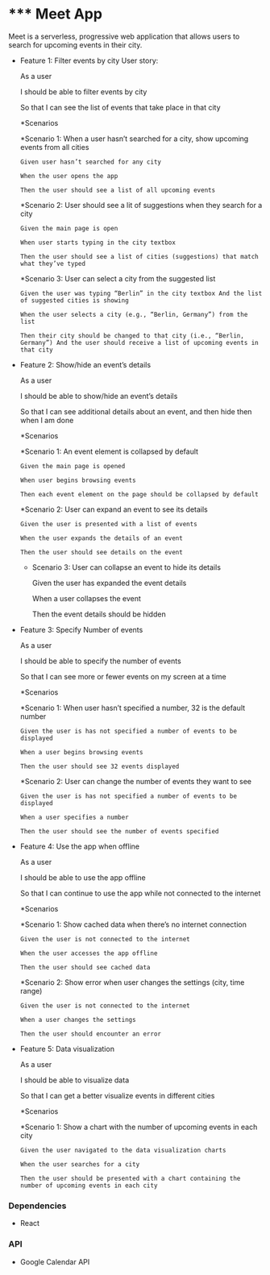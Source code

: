 # *** Meet App 

Meet is a serverless, progressive web application that allows users to search for upcoming events in their city. 

* Feature 1: Filter events by city
User story: 

  As a user

  I should be able to filter events by city
  
  So that I can see the list of events that take place in that city

  *Scenarios
    
    *Scenario 1: When a user hasn’t searched for a city, show upcoming events from all cities

      Given user hasn’t searched for any city

      When the user opens the app
      
      Then the user should see a list of all upcoming events

    *Scenario 2: User should see a lit of suggestions when they search for a city

      Given the main page is open

      When user starts typing in the city textbox

      Then the user should see a list of cities (suggestions) that match what they’ve typed

    *Scenario 3: User can select a city from the suggested list

      Given the user was typing “Berlin” in the city textbox And the list of suggested cities is showing

      When the user selects a city (e.g., “Berlin, Germany”) from the list

      Then their city should be changed to that city (i.e., “Berlin, Germany”) And the user should receive a list of upcoming events in that city

* Feature 2: Show/hide an event’s details

  As a user

  I should be able to show/hide an event’s details

  So that I can see additional details about an event, and then hide then when I am done

  *Scenarios

    *Scenario 1: An event element is collapsed by default

      Given the main page is opened

      When user begins browsing events

      Then each event element on the page should be collapsed by default

    *Scenario 2: User can expand an event to see its details

      Given the user is presented with a list of events

      When the user expands the details of an event

      Then the user should see details on the event

    * Scenario 3: User can collapse an event to hide its details

      Given the user has expanded the event details

      When a user collapses the event

      Then the event details should be hidden

* Feature 3: Specify Number of events

  As a user

  I should be able to specify the number of events

  So that I can see more or fewer events on my screen at a time

  *Scenarios

    *Scenario 1: When user hasn’t specified a number, 32 is the default number

      Given the user is has not specified a number of events to be displayed

      When a user begins browsing events

      Then the user should see 32 events displayed

    *Scenario 2: User can change the number of events they want to see

      Given the user is has not specified a number of events to be displayed

      When a user specifies a number

      Then the user should see the number of events specified

* Feature 4: Use the app when offline

  As a user

  I should be able to use the app offline

  So that I can continue to use the app while not connected to the internet

  *Scenarios

    *Scenario 1: Show cached data when there’s no internet connection

      Given the user is not connected to the internet

      When the user accesses the app offline

      Then the user should see cached data

    *Scenario 2: Show error when user changes the settings (city, time range)

      Given the user is not connected to the internet

      When a user changes the settings

      Then the user should encounter an error

* Feature 5: Data visualization

  As a user

  I should be able to visualize data

  So that I can get a better visualize events in different cities

  *Scenarios

    *Scenario 1: Show a chart with the number of upcoming events in each city

      Given the user navigated to the data visualization charts

      When the user searches for a city

      Then the user should be presented with a chart containing the number of upcoming events in each city

### **Dependencies**

* React

### **API**

* Google Calendar API